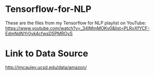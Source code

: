 # Tensorflow-for-NLP
These are the files from my Tensorflow for NLP playlist on YouTube:
https://www.youtube.com/watch?v=_34lMmMOKv0&list=PLRvXfYCF-EdmNdNYr0yk4cfwsD5PMROyS


# Link to Data Source
http://jmcauley.ucsd.edu/data/amazon/
